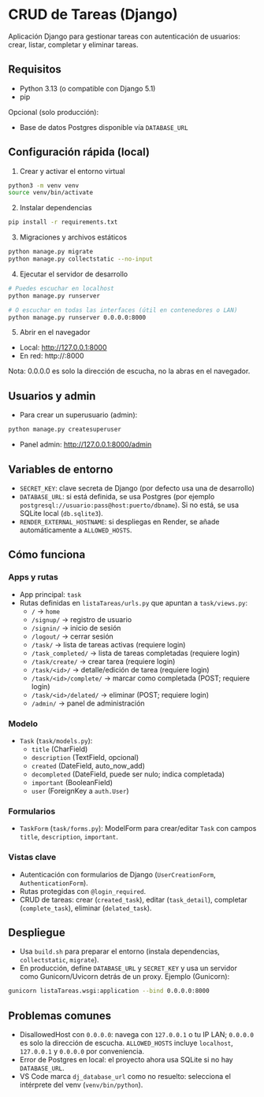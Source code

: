 # CRUD de Tareas (Django)

Aplicación Django para gestionar tareas con autenticación de usuarios: crear, listar, completar y eliminar tareas.

## Requisitos
- Python 3.13 (o compatible con Django 5.1)
- pip

Opcional (solo producción):
- Base de datos Postgres disponible vía `DATABASE_URL`

## Configuración rápida (local)

1) Crear y activar el entorno virtual

```bash
python3 -m venv venv
source venv/bin/activate
```

2) Instalar dependencias

```bash
pip install -r requirements.txt
```

3) Migraciones y archivos estáticos

```bash
python manage.py migrate
python manage.py collectstatic --no-input
```

4) Ejecutar el servidor de desarrollo

```bash
# Puedes escuchar en localhost
python manage.py runserver

# O escuchar en todas las interfaces (útil en contenedores o LAN)
python manage.py runserver 0.0.0.0:8000
```

5) Abrir en el navegador
- Local: http://127.0.0.1:8000
- En red: http://<tu-ip-lan>:8000

Nota: 0.0.0.0 es solo la dirección de escucha, no la abras en el navegador.

## Usuarios y admin
- Para crear un superusuario (admin):

```bash
python manage.py createsuperuser
```

- Panel admin: http://127.0.0.1:8000/admin

## Variables de entorno
- `SECRET_KEY`: clave secreta de Django (por defecto usa una de desarrollo)
- `DATABASE_URL`: si está definida, se usa Postgres (por ejemplo `postgresql://usuario:pass@host:puerto/dbname`). Si no está, se usa SQLite local (`db.sqlite3`).
- `RENDER_EXTERNAL_HOSTNAME`: si despliegas en Render, se añade automáticamente a `ALLOWED_HOSTS`.

## Cómo funciona

### Apps y rutas
- App principal: `task`
- Rutas definidas en `listaTareas/urls.py` que apuntan a `task/views.py`:
  - `/` → `home`
  - `/signup/` → registro de usuario
  - `/signin/` → inicio de sesión
  - `/logout/` → cerrar sesión
  - `/task/` → lista de tareas activas (requiere login)
  - `/task_completed/` → lista de tareas completadas (requiere login)
  - `/task/create/` → crear tarea (requiere login)
  - `/task/<id>/` → detalle/edición de tarea (requiere login)
  - `/task/<id>/complete/` → marcar como completada (POST; requiere login)
  - `/task/<id>/delated/` → eliminar (POST; requiere login)
  - `/admin/` → panel de administración

### Modelo
- `Task` (`task/models.py`):
  - `title` (CharField)
  - `description` (TextField, opcional)
  - `created` (DateField, auto_now_add)
  - `decompleted` (DateField, puede ser nulo; indica completada)
  - `important` (BooleanField)
  - `user` (ForeignKey a `auth.User`)

### Formularios
- `TaskForm` (`task/forms.py`): ModelForm para crear/editar `Task` con campos `title`, `description`, `important`.

### Vistas clave
- Autenticación con formularios de Django (`UserCreationForm`, `AuthenticationForm`).
- Rutas protegidas con `@login_required`.
- CRUD de tareas: crear (`created_task`), editar (`task_detail`), completar (`complete_task`), eliminar (`delated_task`).

## Despliegue
- Usa `build.sh` para preparar el entorno (instala dependencias, `collectstatic`, `migrate`).
- En producción, define `DATABASE_URL` y `SECRET_KEY` y usa un servidor como Gunicorn/Uvicorn detrás de un proxy. Ejemplo (Gunicorn):

```bash
gunicorn listaTareas.wsgi:application --bind 0.0.0.0:8000
```

## Problemas comunes
- DisallowedHost con `0.0.0.0`: navega con `127.0.0.1` o tu IP LAN; `0.0.0.0` es solo la dirección de escucha. `ALLOWED_HOSTS` incluye `localhost`, `127.0.0.1` y `0.0.0.0` por conveniencia.
- Error de Postgres en local: el proyecto ahora usa SQLite si no hay `DATABASE_URL`.
- VS Code marca `dj_database_url` como no resuelto: selecciona el intérprete del venv (`venv/bin/python`).
